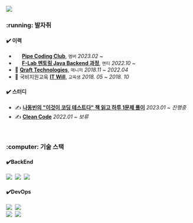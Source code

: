 <!-- ################################################################################################################방문자 수를 보고 초조함을 느끼자 -->
<p>
  <a href="https://hits.seeyoufarm.com">
    <img src="https://hits.seeyoufarm.com/api/count/incr/badge.svg?url=https://github.com/dev-msj&count_bg=%234CD3FC&title_bg=%2386757E&icon=github.svg&icon_color=%23E1DEDE&title=hits&edge_flat=false"/>
  </a>
</p>
<p>
  <!--<img align='center' src="http://mazassumnida.wtf/api/v2/generate_badge?boj=goflvhxj2547">-->
</p>

<!-- ################################################################################################################발자취 시작 -->
<h3>:running: 발자취</h3>
<h4>✔️ 이력</h4>
<ul>
  <li><img src="https://user-images.githubusercontent.com/43961064/221353751-6c1339df-d04f-4376-acca-50cd39055594.PNG" style="width:15px; height:15px;"> <strong><a href="https://github.com/PipeCoding-Club">Pipe Coding Club</a></strong>, <code>멤버</code>&nbsp;<i>2023.02 ~ </i></li>
  <li><img src="https://static.f-lab.kr/images/logo/logo.svg" style="width:15px; height:15px;"> <strong><a href="https://f-lab.kr/">F-Lab 멘토링 Java Backend 과정</a></strong>, <code>멘티</code>&nbsp;<i>2022.10 ~ </i></li>
  <li>🌃 <strong><a href="https://www.qraftec.com/">Qraft Technologies</a></strong>, <code>매니저</code>&nbsp;<i>2018.11 ~ 2022.04</i></li>
  <li>🏫 국비지원교육 <strong><a href="https://www.itwill.co.kr/">IT Will</a></strong>, <code>교육생</code>&nbsp;<i>2018. 05 ~ 2018. 10</i></li>
</ul>

<h4>✔️ 스터디</h4>
<ul>
  <li>✍️ <strong><a href="https://github.com/Java-Algorithm-Study-Group/this-is-coding-test/tree/main/seungjun">나동빈의 "이것이 코딩 테스트다" 책 읽고 하루 1문제 풀이</a></strong>&nbsp;<i>2023.01 ~ 진행중</i></li>
  <li>✍️ <strong><a href="https://github.com/dev-msj/Clean-Code">Clean Code</a></strong>&nbsp;<i>2022.01 ~ 보류</i></li>
</ul>
<!-- ################################################################################################################발자취 종료 -->

<br>

<!-- ################################################################################################################기술 스택 시작 -->
<h3>:computer: 기술 스택</h3>

<h4>✔️BackEnd</h4>
<p>
  <img src="https://img.shields.io/badge/Python-3776AB?style=flat-square&logo=Python&logoColor=white"/></a>&nbsp
  <img src="https://img.shields.io/badge/CSharp-239120?style=flat-square&logo=CSharp&logoColor=white"/></a>&nbsp
  <img src="https://img.shields.io/badge/Java-007396?style=flat-square&logo=Java&logoColor=white"/></a>&nbsp
</p>

<h4>✔️DevOps</h4>
<p>
  <img src="https://img.shields.io/badge/OracleDB-F80000?style=flat-square&logo=oracle&logoColor=white"/></a>&nbsp 
  <img src="https://img.shields.io/badge/MariaDB-003545?style=flat-square&logo=mariadb&logoColor=white"/></a>&nbsp 
  <br>
  <img src="https://img.shields.io/badge/Linux-FCC624?style=flat-square&logo=Linux&logoColor=white"/></a>&nbsp
  <img src="https://img.shields.io/badge/AWS-232F3E?style=flat-square&logo=AWS&logoColor=white"/></a>&nbsp
</p>
<!-- ################################################################################################################기술 스택 종료 -->

<br>
